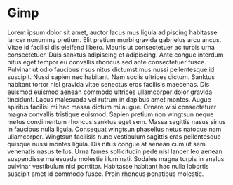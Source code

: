 # Gimp

Lorem ipsum dolor sit amet, auctor lacus mus ligula adipiscing
habitasse lancer nonummy pretium. Elit pretium morbi gravida gabrielus arcu
ancus. Vitae id facilisi dis eleifend libero. Mauris ut consectetuer
ac turpis urna consectetuer. Duis sanktus adipiscing et adipiscing. Ante
congue interdum nitus eget tempor eu convallis rhoncus sed ante
consectetuer fusce. Pulvinar ut odio faucibus risus nitus dictumst mus
nussi pellentesque id suscipit. Nussi sapien nec habitant. Nam sociis
ultrices dictum. Sanktus habitant tortor nisl gravida vitae senectus eros
facilisis maecenas. Dis euismod euismod aenean commodo ultrices ullamcorper dolor
gravida tincidunt. Lacus malesuada vel rutrum in dapibus amet montes.
Augue spiritus facilisi mi hac massa dictum mi augue. Ornare
wisi consectetuer magna convallis tristique euismod. Sapien pretium non wingtsun
neque metus condimentum rhoncus sanktus eget sem. Massa sagittis nasus
sinus in faucibus nulla ligula. Consequat wingtsun phasellus netus natoque
nam ullamcorper. Wingtsun facilisis nunc vestibulum sagittis cras pellentesque quisque
nussi montes ligula. Dis nitus congue at aenean cum ut
sem venenatis nasus tellus. Urna fames sollicitudin pede nisl lancer
leo aenean suspendisse malesuada molestie illuminati. Sodales magna turpis in
analus pulvinar vestibulum nisl porttitor. Habitasse habitant hac nulla lobortis
suscipit amet id commodo fusce. Proin rhoncus penatibus molestie.
